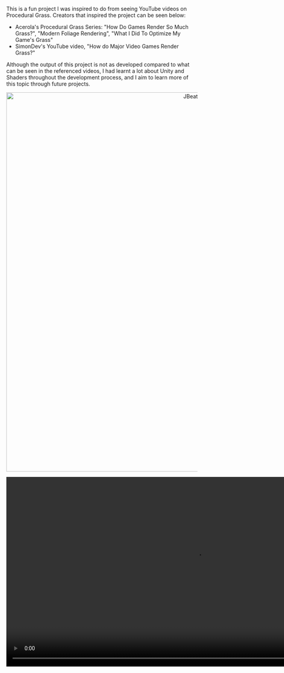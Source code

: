 This is a fun project I was inspired to do from seeing YouTube videos on Procedural Grass. Creators that inspired the project can be seen below:
- Acerola's Procedural Grass Series: "How Do Games Render So Much Grass?", "Modern Foliage Rendering", "What I Did To Optimize My Game's Grass"
- SimonDev's YouTube video, "How do Major Video Games Render Grass?"

Although the output of this project is not as developed compared to what can be seen in the referenced videos, I had learnt a lot about Unity and Shaders throughout the development process,
and I aim to learn more of this topic through future projects.

<p align="center">
  <img src="https://github.com/user-attachments/assets/17b7439d-a0ed-472f-850c-66d0deb95179?raw=true" width="1000" alt="JBeats Logo">
</p> 

<div align="center">
  <video src="https://github.com/user-attachments/assets/ce043620-aae1-49d0-963e-74197e1e56e0?raw=true" width="1000">
</div>

